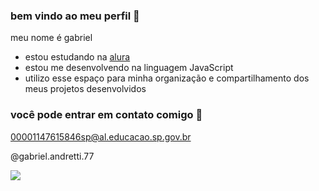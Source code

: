 ### bem vindo ao meu perfil 👀

meu nome é gabriel

- estou estudando na [alura](https://www.alura.com.br)
- estou me desenvolvendo na linguagem JavaScript
- utilizo esse espaço para minha organização e compartilhamento dos meus projetos desenvolvidos

### você pode entrar em contato comigo 💌

00001147615846sp@al.educacao.sp.gov.br

@gabriel.andretti.77


![](https://media1.tenor.com/m/-AAA-k6jEFkAAAAd/bluepen.gif)

